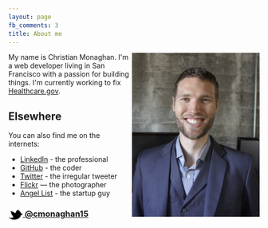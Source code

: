 ```yaml
---
layout: page
fb_comments: 3
title: About me
---
```


<img src="/res/headshot1-full.png" width="256" align="right">

My name is Christian Monaghan. I'm a web developer living in San Francisco with a passion for building things. I'm currently working to fix [Healthcare.gov](https://www.healthcare.gov/).

## Elsewhere

You can also find me on the internets:

- [LinkedIn](http://www.linkedin.com/in/christianmonaghan) - the professional
- [GitHub](https://github.com/cmonaghan) - the coder
- [Twitter](http://twitter.com/cmonaghan15) - the irregular tweeter
- [Flickr](http://www.flickr.com/photos/christianmonaghan/) — the photographer
- [Angel List](https://angel.co/christian-monaghan) - the startup guy

### [<img src="/res/twitter.png" width="29" height="20" style="display:inline-block;vertical-align:middle"> @cmonaghan15](http://twitter.com/cmonaghan15)
